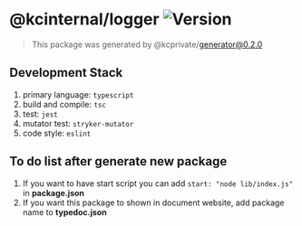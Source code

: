 # @kcinternal/logger ![Version][pkg_version]

> This package was generated by @kcprivate/generator@0.2.0

## Development Stack

1. primary language: `typescript`
2. build and compile: `tsc`
3. test: `jest`
4. mutator test: `stryker-mutator`
5. code style: `eslint`

## To do list after generate new package

1. If you want to have start script you can add `start: "node lib/index.js"` in **package.json**
2. If you want this package to shown in document website, add package name to **typedoc.json**

[pkg_version]: https://img.shields.io/github/package-json/v/kamontat/kcutils?filename=packages%2Finternal%2Flogger%2Fpackage.json&style=flat-square
